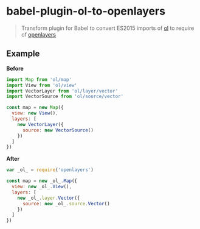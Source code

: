 # babel-plugin-ol-to-openlayers

> Transform plugin for Babel to convert ES2015 imports of [ol](https://www.npmjs.com/package/ol) to require of [openlayers](https://www.npmjs.com/package/openlayers)

## Example

**Before**
```js
import Map from 'ol/map'
import View from 'ol/view'
import VectorLayer from 'ol/layer/vector'
import VectorSource from 'ol/source/vector'

const map = new Map({
  view: new View(),
  layers: [
    new VectorLayer({
      source: new VectorSource()
    })
  ]
})
```

**After**
```js
var _ol_ = require('openlayers')

const map = new _ol_.Map({
  view: new _ol_.View(),
  layers: [
    new _ol_.layer.Vector({
      source: new _ol_.source.Vector()
    })
  ]
})
```
